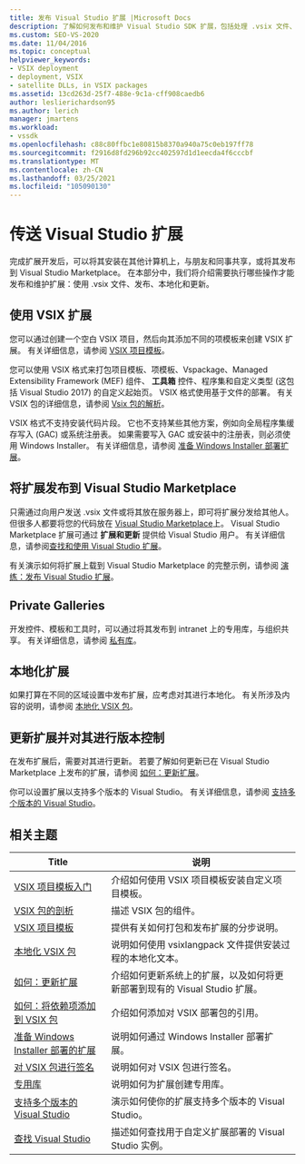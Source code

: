 ```yaml
---
title: 发布 Visual Studio 扩展 |Microsoft Docs
description: 了解如何发布和维护 Visual Studio SDK 扩展，包括处理 .vsix 文件、发布、本地化和更新。
ms.custom: SEO-VS-2020
ms.date: 11/04/2016
ms.topic: conceptual
helpviewer_keywords:
- VSIX deployment
- deployment, VSIX
- satellite DLLs, in VSIX packages
ms.assetid: 13cd263d-25f7-488e-9c1a-cff908caedb6
author: leslierichardson95
ms.author: lerich
manager: jmartens
ms.workload:
- vssdk
ms.openlocfilehash: c88c80ffbc1e80815b8370a940a75c0eb197ff78
ms.sourcegitcommit: f2916d8fd296b92cc402597d1d1eecda4f6cccbf
ms.translationtype: MT
ms.contentlocale: zh-CN
ms.lasthandoff: 03/25/2021
ms.locfileid: "105090130"
---
```

# <a name="shipping-visual-studio-extensions"></a>传送 Visual Studio 扩展
完成扩展开发后，可以将其安装在其他计算机上，与朋友和同事共享，或将其发布到 Visual Studio Marketplace。 在本部分中，我们将介绍需要执行哪些操作才能发布和维护扩展：使用 .vsix 文件、发布、本地化和更新。

## <a name="working-with-vsix-extensions"></a>使用 VSIX 扩展
 您可以通过创建一个空白 VSIX 项目，然后向其添加不同的项模板来创建 VSIX 扩展。 有关详细信息，请参阅 [VSIX 项目模板](../extensibility/vsix-project-template.md)。

 您可以使用 VSIX 格式来打包项目模板、项模板、Vspackage、Managed Extensibility Framework (MEF) 组件、 **工具箱** 控件、程序集和自定义类型 (这包括 Visual Studio 2017) 的自定义起始页。 VSIX 格式使用基于文件的部署。 有关 VSIX 包的详细信息，请参阅 [Vsix 包的解析](../extensibility/anatomy-of-a-vsix-package.md)。

 VSIX 格式不支持安装代码片段。 它也不支持某些其他方案，例如向全局程序集缓存写入 (GAC) 或系统注册表。 如果需要写入 GAC 或安装中的注册表，则必须使用 Windows Installer。 有关详细信息，请参阅 [准备 Windows Installer 部署扩展](../extensibility/preparing-extensions-for-windows-installer-deployment.md)。

## <a name="publishing-your-extension-to-the-visual-studio-marketplace"></a>将扩展发布到 Visual Studio Marketplace
 只需通过向用户发送 .vsix 文件或将其放在服务器上，即可将扩展分发给其他人。 但很多人都要将您的代码放在 [Visual Studio Marketplace](https://marketplace.visualstudio.com/vs)上。 Visual Studio Marketplace 扩展可通过 **扩展和更新** 提供给 Visual Studio 用户。 有关详细信息，请参阅[查找和使用 Visual Studio 扩展](../ide/finding-and-using-visual-studio-extensions.md)。

 有关演示如何将扩展上载到 Visual Studio Marketplace 的完整示例，请参阅 [演练：发布 Visual Studio 扩展](../extensibility/walkthrough-publishing-a-visual-studio-extension.md)。

## <a name="private-galleries"></a>Private Galleries
 开发控件、模板和工具时，可以通过将其发布到 intranet 上的专用库，与组织共享。 有关详细信息，请参阅 [私有库](../extensibility/private-galleries.md)。

## <a name="localizing-your-extension"></a>本地化扩展
 如果打算在不同的区域设置中发布扩展，应考虑对其进行本地化。 有关所涉及内容的说明，请参阅 [本地化 VSIX 包](../extensibility/localizing-vsix-packages.md)。

## <a name="updating-and-versioning-your-extension"></a>更新扩展并对其进行版本控制
 在发布扩展后，需要对其进行更新。 若要了解如何更新已在 Visual Studio Marketplace 上发布的扩展，请参阅 [如何：更新扩展](../extensibility/how-to-update-a-visual-studio-extension.md)。

 你可以设置扩展以支持多个版本的 Visual Studio。 有关详细信息，请参阅 [支持多个版本的 Visual Studio](../extensibility/supporting-multiple-versions-of-visual-studio.md)。

## <a name="related-topics"></a>相关主题

|Title|说明|
|-----------|-----------------|
|[VSIX 项目模板入门](../extensibility/getting-started-with-the-vsix-project-template.md)|介绍如何使用 VSIX 项目模板安装自定义项目模板。|
|[VSIX 包的剖析](../extensibility/anatomy-of-a-vsix-package.md)|描述 VSIX 包的组件。|
|[VSIX 项目模板](../extensibility/vsix-project-template.md)|提供有关如何打包和发布扩展的分步说明。|
|[本地化 VSIX 包](../extensibility/localizing-vsix-packages.md)|说明如何使用 vsixlangpack 文件提供安装过程的本地化文本。|
|[如何：更新扩展](../extensibility/how-to-update-a-visual-studio-extension.md)|介绍如何更新系统上的扩展，以及如何将更新部署到现有的 Visual Studio 扩展。|
|[如何：将依赖项添加到 VSIX 包](../extensibility/how-to-add-a-dependency-to-a-vsix-package.md)|介绍如何添加对 VSIX 部署包的引用。|
|[准备 Windows Installer 部署的扩展](../extensibility/preparing-extensions-for-windows-installer-deployment.md)|说明如何通过 Windows Installer 部署扩展。|
|[对 VSIX 包进行签名](../extensibility/signing-vsix-packages.md)|说明如何对 VSIX 包进行签名。|
|[专用库](../extensibility/private-galleries.md)|说明如何为扩展创建专用库。|
|[支持多个版本的 Visual Studio](../extensibility/supporting-multiple-versions-of-visual-studio.md)|演示如何使你的扩展支持多个版本的 Visual Studio。|
|[查找 Visual Studio](locating-visual-studio.md)|描述如何查找用于自定义扩展部署的 Visual Studio 实例。|
